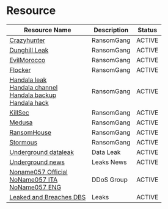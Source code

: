
# Resource 

| Resource Name       | Description                              | Status |
|-----------------------------|------------------------------------------|-------|
| [Crazyhunter](https://t.me/CrazyHuntersTeam) | RansomGang | ACTIVE |
| [Dunghill Leak](https://t.me/leaksdirectory) | RansomGang | ACTIVE | 
| [EvilMorocco](https://t.me/evilmorocco) | RansomGang | ACTIVE |
| [Flocker](https://t.me/FSOCIETYWETRUST) | RansomGang | ACTIVE |
| [Handala leak](https://t.me/Handala_Leak)<br>[Handala channel](https://t.me/Handala_Channel)<br>[Handala backup](https://t.me/Handala_Backup)<br>[Handala hack](https://t.me/Handala_hack) | RansomGang | ACTIVE | 
| [KillSec](https://t.me/killsecc) | RansomGang | ACTIVE |
| [Medusa](https://t.me/+yXOcSjVjI9tjM2E0) | RansomGang | ACTIVE |
| [RansomHouse](https://t.me/Rhouse_News) | RansomGang | ACTIVE |
| [Stormous](https://t.me/STORMOUS_HACKER) | RansomGang | ACTIVE  | 
| [Underground dataleak](https://t.me/UndergroundDataLeaks) | Data Leak | ACTIVE |
| [Underground news](https://t.me/UndergroundLeaksNews) | Leaks News | ACTIVE |
| [Noname057 Official](https://t.co/hdY4qhDPAk) <br>[NoName057 ITA](https://t.co/mXRNipX4P9) <br>[NoName057 ENG](https://t.co/mXRNipX4P9) | DDoS Group | ACTIVE 
| [Leaked and Breaches DBS](https://t.me/Leaked_BreachDBS) | Leaks | ACTIVE |
